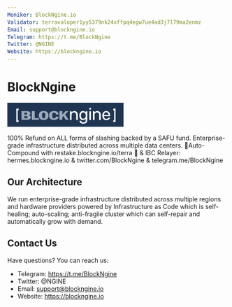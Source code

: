 ```yaml
---
Moniker: BlockNgine.io
Validator: terravaloper1yy5379nk24xffpq4egw7ue4ad3j7l79ma2enmz
Email: support@blockngine.io
Telegram: https://t.me/BlockNgine
Twitter: @NGINE
Website: https://blockngine.io
---
```


# BlockNgine

![blockngine](blockengine-full.png)

100% Refund on ALL forms of slashing backed by a SAFU fund. Enterprise-grade infrastructure distributed across multiple data centers. 💸Auto-Compound with restake.blockngine.io/terra 💸 & IBC Relayer: hermes.blockngine.io & twitter.com/BlockNgine & telegram.me/BlockNgine

## Our Architecture

We run enterprise-grade infrastructure distributed across multiple regions and hardware providers powered by Infrastructure as Code which is self-healing; auto-scaling; anti-fragile cluster which can self-repair and automatically grow with demand.

## Contact Us

Have questions? You can reach us:

- Telegram: https://t.me/BlockNgine
- Twitter: @NGINE
- Email: support@blockngine.io
- Website: https://blockngine.io
